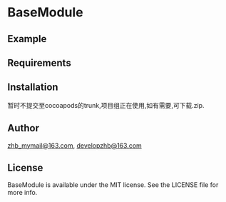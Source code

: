 # BaseModule

## Example

## Requirements

## Installation

暂时不提交至cocoapods的trunk,项目组正在使用,如有需要,可下载.zip.

## Author

zhb_mymail@163.com, developzhb@163.com

## License

BaseModule is available under the MIT license. See the LICENSE file for more info.
